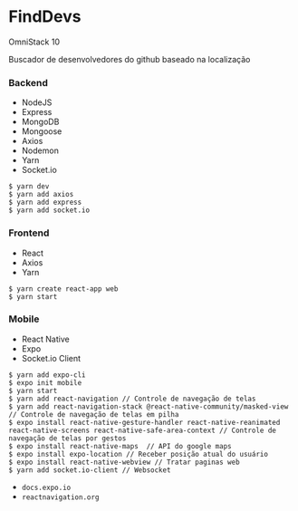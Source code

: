 # FindDevs
OmniStack 10 

Buscador de desenvolvedores do github baseado na localização 

### Backend 

- NodeJS
- Express
- MongoDB
- Mongoose
- Axios
- Nodemon
- Yarn
- Socket.io

```
$ yarn dev
$ yarn add axios
$ yarn add express
$ yarn add socket.io
```

### Frontend

- React
- Axios
- Yarn

```
$ yarn create react-app web
$ yarn start
```

### Mobile

- React Native
- Expo
- Socket.io Client

```
$ yarn add expo-cli
$ expo init mobile
$ yarn start
$ yarn add react-navigation // Controle de navegação de telas
$ yarn add react-navigation-stack @react-native-community/masked-view // Controle de navegação de telas em pilha
$ expo install react-native-gesture-handler react-native-reanimated react-native-screens react-native-safe-area-context // Controle de navegação de telas por gestos
$ expo install react-native-maps  // API do google maps 
$ expo install expo-location // Receber posição atual do usuário
$ expo install react-native-webview // Tratar paginas web
$ yarn add socket.io-client // Websocket
```

- `docs.expo.io`
- `reactnavigation.org`